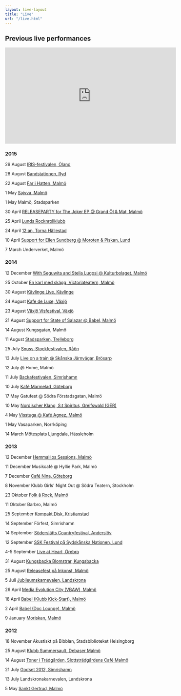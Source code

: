 ```yaml
---
layout: live-layout
title: "Live"
url: "/live.html"
---
```




## Previous live performances

<iframe width="560" height="315" src="https://www.youtube.com/embed/cpfAL6uzA14" frameborder="0" allowfullscreen></iframe>

### 2015

29 August [IRIS-festivalen, Öland](http://irisfestivalen.se/)

28 August [Bandstationen, Ryd](https://www.facebook.com/bandstationen/)

22 August [Far i Hatten, Malmö](http://www.farihatten.se/kalender/)

1 May [Sajvva, Malmö](http://www.sajvva.se/)

1 May Malmö, Stadsparken

30 April [RELEASEPARTY for The Joker EP @ Grand Öl & Mat, Malmö](http://www.grandolomat.se/kalender/)

25 April [Lunds Rocknrollklubb](http://www.rocknrollklubben.com/)

24 April [12:an, Torna Hällestad](http://www.12an.se/)

10 April [Support for Ellen Sundberg @ Moroten & Piskan, Lund](http://morotenopiskan.se/)

7 March Underverket, Malmö

### 2014

12 December [With Seguwita and Stella Lugosi @ Kulturbolaget, Malmö](https://www.facebook.com/events/1523722574534272/?fref=ts)

25 October [En karl med skägg, Victoriateatern, Malmö](http://www.enkarlmedskagg.se/)

30 August [Kävlinge Live, Kävlinge](http://kavlingemusik.se/live/index.html)

24 August [Kafe de Luxe, Växjö](http://www.kafedeluxe.se/)

23 August [Växjö Visfestival, Växjö](http://vaxjovisfestival.se/)

21 August [Support for State of Salazar @ Babel, Malmö](http://babelmalmo.se/)

14 August Kungsgatan, Malmö

11 August [Stadsparken, Trelleborg](http://soderslattscountryfestival.se/nyhet/sommarkonsert-i-stadsparken-i-trelleborg/)

25 July [Snuss-Stockfestivalen, Råön](http://www.snuss-stock.com/)

13 July [Live on a train @ Skånska  Järnvägar, Brösarp](http://www.skanskajarnvagar.se/)

12 July @ Home, Malmö

11 July [Backafestivalen, Simrishamn](http://www.backafestivalen.se/)

10 July [Kafé Marmelad, Göteborg](http://www.goteborgnonstop.se/tag/sommarmelad/)

17 May Gatufest @ Södra Förstadsgatan, Malmö

10 May [Nordischer Klang, S:t Spiritus, Greifswald (GER)](http://nordischerklang.de/?p=2548)

4 May [Visstuga @ Kafé Agnez, Malmö](https://www.facebook.com/ekokafeagnez)

1 May Vasaparken, Norrköping

14 March Mötesplats Ljungdala, Hässleholm

### 2013

12 December  [ HemmaHos Sessions, Malmö](http://hemmahos.info/hemma-hos-sessions/)

11 December Musikcafé @ Hyllie Park, Malmö

7 December [ Café Nina, Göteborg](https://www.facebook.com/kafenina?fref=ts)

8 November Klubb Girls' Night Out @ Södra Teatern, Stockholm

23 Oktober [Folk å Rock, Malmö](https://www.facebook.com/events/171223353069038/)

11 Oktober Barbro, Malmö

25 September [Kompakt Disk, Kristianstad](https://sv-se.facebook.com/pages/Kompakt-Disk/98719698767)

14 September Förfest, Simrishamn

14 September [Söderslätts Countryfestival, Anderslöv](http://www.soderslattscountryfestival.se/)

12 September [SSK Festival på Sydskånska Nationen, Lund](http://www.sydskanska.se/)

4-5 September [Live at Heart, Örebro](http://www.liveatheart.se/)

31 August [Kungsbacka Blomstrar, Kungsbacka](http://kulturfestivalen.nu/the-bandettes/)

25 August [Releasefest på Inkonst, Malmö](http:http://www.inkonst.com/releasefest-anne-the-bandettes/)

5 Juli [Jubileumskarnevalen, Landskrona](http://landskronakarnevalen.nu/)

26 April [Media Evolution City (VBAW), Malmö](http://simplesignup.se/event/22914-foerelaesning-26-4-ml-den-graensloesa-modellen)

18 April [Babel (Klubb Kick-Start), Malmö](http://babelmalmo.se/kickstart/130418/)

2 April [Babel (Doc Lounge), Malmö](http://babelmalmo.se/doclounge/130402/)

9 January [Moriskan, Malmö](http://www.mynewsdesk.com/se/moriska_paviljongen/pressreleases/the-bandettes-country-doftande-malmoepop-till-moriska-paviljongen-825963)

### 2012

18 November Akustiskt på Bibblan, Stadsbiblioteket Helsingborg

25 August [Klubb Summersault, Debaser Malmö](http://www.debaser.se/kalender/8104/)

14 August [Toner i Trädgården, Slottsträdgårdens Café Malmö](http://www.slottstradgardenskafe.se)

21 July [Godset 2012, Simrishamn](http://godset2012.blogspot.se/)

13 July Landskronakarnevalen, Landskrona

5 May [Sankt Gertrud, Malmö](http://www.sanktgertrud.se/evenemang.php?kID=90)
